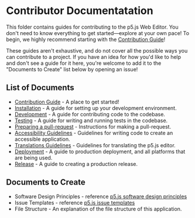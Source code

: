 # Contributor Documentatation
This folder contains guides for contributing to the p5.js Web Editor. You don't need to know everything to get started—explore at your own pace! To begin, we highly recommend starting with the [Contribution Guide](https://github.com/processing/p5.js-web-editor/blob/develop/.github/CONTRIBUTING.md)!

These guides aren't exhaustive, and do not cover all the possible ways you can contribute to a project. If you have an idea for how you'd like to help and don't see a guide for it here, you're welcome to add it to the "Documents to Create" list below by opening an issue!


## List of Documents
* [Contribution Guide](https://github.com/processing/p5.js-web-editor/blob/develop/.github/CONTRIBUTING.md) - A place to get started!
* [Installation](installation.md) - A guide for setting up your development environment.
* [Development](development.md) - A guide for contributing code to the codebase.
* [Testing](./testing.md) - A guide for writing and running tests in the codebase. 
* [Preparing a pull-request](preparing_a_pull_request.md) - Instructions for making a pull-request.
* [Accessibility Guidelines](accessibility.md) - Guidelines for writing code to create an accessible application. 
* [Translations Guidelines](translations.md) - Guidelines for translating the p5.js editor. 
* [Deployment](deployment.md) - A guide to production deployment, and all platforms that are being used.
* [Release](./release.md) - A guide to creating a production release.


## Documents to Create
* Software Design Principles - reference [p5.js software design principles](https://github.com/processing/p5.js/blob/eb61f7a260531d17930de3c987949558ce242d35/contributor_docs/contributor_guidelines.md#software-design-principles)
* Issue Templates - reference [p5.js issue templates](https://github.com/processing/p5.js/blob/main/contributor_docs/contributor_guidelines.md#issue-templates)
* File Structure - An explanation of the file structure of this application.

